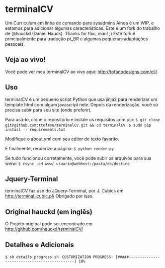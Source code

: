 # terminalCV
Um Curriculum em linha de comando para sysadmins
Ainda é um WIP, e estamos para adicionar algumas características.
Este é um fork do trabalho de @hauckd (Daniel Hauck). Thanks for this, man! ;)
Este fork é principalmente para tradução pt_BR e algumas pequenas adaptações pessoais.

## Veja ao vivo!
Você pode ver meu terminalCV ao vivo aqui: http://tofanodesigns.com/cli/

## Uso
terminalCV é um pequeno script Python que usa jinja2 para renderizar um template html com algum javascript nele. Depois da renderização, você só precisa subir para seu site (onde preferir).

Para usá-lo, clone o repositório e instale os requisitos com pip:
`$ git clone git@github.com:ttofano/terminalCV.git && cd terminalCV `
`$ sudo pip install -r requirements.txt`

Modifique o about.yml com seu editor de texto favorito.

E finalmente, renderize a página:
`$ python render.py `

Se tudo funcionou corretamente, você pode subir os arquivos para sua www:
`$ rsync -aH www/ usuario@webhost:/pasta/de/destino `

## Jquery-Terminal
terminalCV faz uso do JQuery-Terminal, por J. Cubics em http://terminal.jcubic.pl/
Obrigado por isso.

## Original hauckd (em inglês)
O Projeto original pode ser encontrado em http://github.com/hauckd/terminalCV/

## Detalhes e Adicionais
`$ sh details_progress.sh `
`CUSTOMIZATION PROGRESS: [#####---------------------------------------------] 10% `

